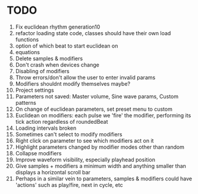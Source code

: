 #  TODO

1) Fix euclidean rhythm generation10
3) refactor loading state code, classes should have their own load functions
4) option of which beat to start euclidean on
5) equations
6) Delete samples & modifiers
7) Don't crash when devices change 
8) Disabling of modifiers
9) Throw errors/don't allow the user to enter invalid params
10) Modifiers shouldnt modify themselves maybe?
11) Project settings
12) Parameters not saved: Master volume, Sine wave params, Custom patterns
13) On change of euclidean parameters, set preset menu to custom
14) Euclidean on modifiers: each pulse we 'fire' the modifier, performing its tick action regardless of roundedBeat
15) Loading intervals broken
16) Sometimes can't select to modify modifiers
17) Right click on parameter to see which modifiers act on it
18) Highlight parameters changed by modifier modes other than random
19) Collapse modifiers
20) Improve waveform visibility, especially playhead position
21) Give samples + modifiers a minimum width and anything smaller than displays a horizontal scroll bar
22) Perhaps in a similar vein to parameters, samples & modifiers could have 'actions' such as play/fire, next in cycle, etc
